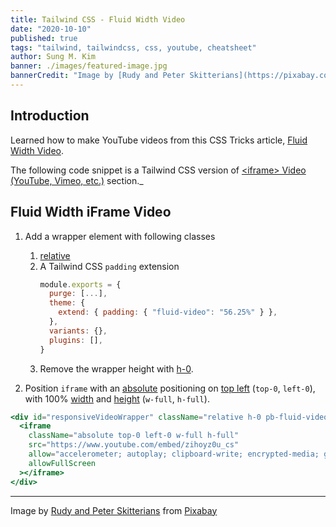```yaml
---
title: Tailwind CSS - Fluid Width Video
date: "2020-10-10"
published: true
tags: "tailwind, tailwindcss, css, youtube, cheatsheet"
author: Sung M. Kim
banner: ./images/featured-image.jpg
bannerCredit: "Image by [Rudy and Peter Skitterians](https://pixabay.com/users/skitterphoto-324082/?utm_source=link-attribution&utm_medium=referral&utm_campaign=image&utm_content=1017451) from [Pixabay](https://pixabay.com/?utm_source=link-attribution&utm_medium=referral&utm_campaign=image&utm_content=1017451)"
---
```


## Introduction

Learned how to make YouTube videos from this CSS Tricks article, [Fluid Width Video](https://css-tricks.com/fluid-width-video/).

The following code snippet is a Tailwind CSS version of [&lt;iframe&gt; Video (YouTube, Vimeo, etc.)](https://css-tricks.com/fluid-width-video/#iframe-video-youtube-vimeo-etc) section.\_

## Fluid Width iFrame Video

1. Add a wrapper element with following classes

   1. [relative](https://tailwindcss.com/docs/position#relative)
   2. A Tailwind CSS `padding` extension
      ```js
      module.exports = {
        purge: [...],
        theme: {
          extend: { padding: { "fluid-video": "56.25%" } },
        },
        variants: {},
        plugins: [],
      }
      ```
   3. Remove the wrapper height with [h-0](https://tailwindcss.com/docs/height#app).

2. Position `iframe` with an [absolute](https://tailwindcss.com/docs/position#absolute) positioning on [top left](https://tailwindcss.com/docs/top-right-bottom-left#app) (`top-0`, `left-0`), with 100% [width](https://tailwindcss.com/docs/width#app) and [height](https://tailwindcss.com/docs/height#app) (`w-full`, `h-full`).

```jsx
<div id="responsiveVideoWrapper" className="relative h-0 pb-fluid-video">
  <iframe
    className="absolute top-0 left-0 w-full h-full"
    src="https://www.youtube.com/embed/zihoyz0u_cs"
    allow="accelerometer; autoplay; clipboard-write; encrypted-media; gyroscope; picture-in-picture"
    allowFullScreen
  ></iframe>
</div>
```

---

Image by <a href="https://pixabay.com/users/skitterphoto-324082/?utm_source=link-attribution&amp;utm_medium=referral&amp;utm_campaign=image&amp;utm_content=1017451">Rudy and Peter Skitterians</a> from <a href="https://pixabay.com/?utm_source=link-attribution&amp;utm_medium=referral&amp;utm_campaign=image&amp;utm_content=1017451">Pixabay</a>
